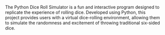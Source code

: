 The Python Dice Roll Simulator is a fun and interactive program designed to replicate the experience of rolling dice.
Developed using Python, this project provides users with a virtual dice-rolling environment, allowing them to simulate the randomness and excitement of throwing traditional six-sided dice.
